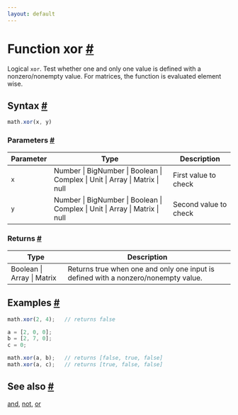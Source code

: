 ```yaml
---
layout: default
---
```


<h1 id="function-xor">Function xor <a href="#function-xor" title="Permalink">#</a></h1>

Logical `xor`. Test whether one and only one value is defined with a nonzero/nonempty value.
For matrices, the function is evaluated element wise.


<h2 id="syntax">Syntax <a href="#syntax" title="Permalink">#</a></h2>

```js
math.xor(x, y)
```

<h3 id="parameters">Parameters <a href="#parameters" title="Permalink">#</a></h3>

Parameter | Type | Description
--------- | ---- | -----------
`x` | Number &#124; BigNumber &#124; Boolean &#124; Complex &#124; Unit &#124; Array &#124; Matrix &#124; null | First value to check
`y` | Number &#124; BigNumber &#124; Boolean &#124; Complex &#124; Unit &#124; Array &#124; Matrix &#124; null | Second value to check

<h3 id="returns">Returns <a href="#returns" title="Permalink">#</a></h3>

Type | Description
---- | -----------
Boolean &#124; Array &#124; Matrix |  Returns true when one and only one input is defined with a nonzero/nonempty value.


<h2 id="examples">Examples <a href="#examples" title="Permalink">#</a></h2>

```js
math.xor(2, 4);   // returns false

a = [2, 0, 0];
b = [2, 7, 0];
c = 0;

math.xor(a, b);   // returns [false, true, false]
math.xor(a, c);   // returns [true, false, false]
```


<h2 id="see-also">See also <a href="#see-also" title="Permalink">#</a></h2>

[and](and.html),
[not](not.html),
[or](or.html)


<!-- Note: This file is automatically generated from source code comments. Changes made in this file will be overridden. -->
